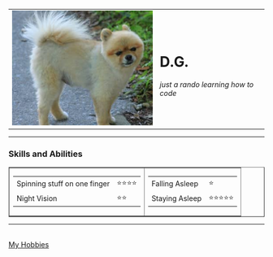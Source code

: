 <!DOCTYPE html>
<html lang="en" dir="ltr">

<head>
  <meta charset="utf-8">
  <title>Hey</title>
</head>

<body>
  <table cellspacing="20">
    <td><img src="Pomeranian.jpeg" alt="D.G. profile picture"></td>
    <td>
      <h1>D.G.</h1>
      <p><em>just a rando learning how to code</em></p>
    </td>
  </table>
  <hr>
  <h3>Skills and Abilities</h3>
  <table border="1">
    <td>
      <table cellspacing="10">
        <tr>
          <td>Spinning stuff on one finger</td>
          <td>⭐⭐⭐⭐</td>
        </tr>
        <tr>
          <td>Night Vision</td>
          <td>⭐⭐</td>
        </tr>
      </table>
    </td>
    <td>
      <table cellspacing="10">
        <tr>
          <td>Falling Asleep</td>
          <td>⭐</td>
        </tr>
        <tr>
          <td>Staying Asleep</td>
          <td>⭐⭐⭐⭐⭐</td>
        </tr>
      </table>
    </td>
  </table>
  <hr>
  <br>
  <a href="hobbies.html">My Hobbies</a>
</body>

</html>
